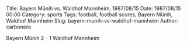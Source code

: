 Title: Bayern Münih vs. Waldhof Mannheim, 1987/08/15
Date: 1987/08/15 00:00
Category: sports
Tags: football, football scores, Bayern Münih, Waldhof Mannheim
Slug: bayern-munih-vs-waldhof-mannheim
Author: carbonero


Bayern Münih 2 - 1 Waldhof Mannheim
